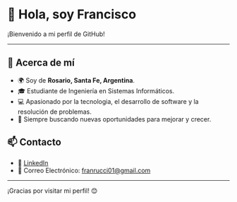 # 👋 Hola, soy Francisco

¡Bienvenido a mi perfil de GitHub!

---

## 🚀 Acerca de mí

- 🌍 Soy de **Rosario, Santa Fe, Argentina**.  
- 🎓 Estudiante de Ingeniería en Sistemas Informáticos.  
- 💻 Apasionado por la tecnologia, el desarrollo de software y la resolución de problemas.  
- 🎯 Siempre buscando nuevas oportunidades para mejorar y crecer.  

## 📫 Contacto

- 💼 [LinkedIn](https://www.linkedin.com/in/francisco-rucci-607468257/)  
- 📧 Correo Electrónico: franrucci01@gmail.com 

---

¡Gracias por visitar mi perfil! 😊
